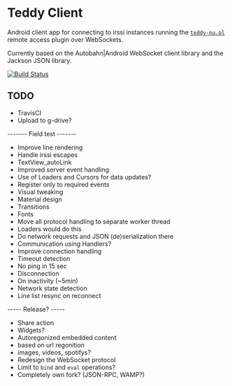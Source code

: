 Teddy Client
============

Android client app for connecting to irssi instances running the [`teddy-nu.pl`](https://github.com/ailin-nemui/teddy/tree/teddy-nu) remote access plugin over WebSockets.

Currently based on the Autobahn|Android WebSocket client library and the Jackson JSON library.

[![Build Status](https://travis-ci.org/aeirola/teddy-client.svg)](https://travis-ci.org/aeirola/teddy-client)

TODO
----
- TravisCI
 - Upload to g-drive?

------- Field test -------

- Improve line rendering
 - Handle irssi escapes
 - TextView_autoLink
- Improved server event handling
 - Use of Loaders and Cursors for data updates?
 - Register only to required events
- Visual tweaking
 - Material design
 - Transitions
 - Fonts
- Move all protocol handling to separate worker thread
 - Loaders would do this
 - Do network requests and JSON (de)serialization there
 - Communication using Handlers?
- Improve connection handling
 - Timeout detection
  - No ping in 15 sec
 - Disconnection
  - On inactivity (~5min)
 - Network state detection
 - Line list resync on reconnect

----- Release? -----

- Share action
- Widgets?
- Autoregonized embedded content
 - based on url regonition
 - images, videos, spotifys?
- Redesign the WebSocket protocol
 - Limit to `bind` and `eval` operations?
 - Completely own fork? (JSON-RPC, WAMP?)